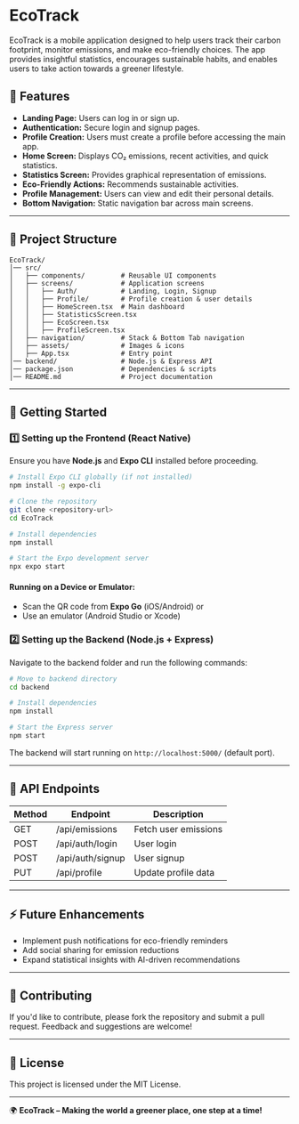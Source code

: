 # EcoTrack

EcoTrack is a mobile application designed to help users track their carbon footprint, monitor emissions, and make eco-friendly choices. The app provides insightful statistics, encourages sustainable habits, and enables users to take action towards a greener lifestyle.

## 🌱 Features
- **Landing Page:** Users can log in or sign up.
- **Authentication:** Secure login and signup pages.
- **Profile Creation:** Users must create a profile before accessing the main app.
- **Home Screen:** Displays CO₂ emissions, recent activities, and quick statistics.
- **Statistics Screen:** Provides graphical representation of emissions.
- **Eco-Friendly Actions:** Recommends sustainable activities.
- **Profile Management:** Users can view and edit their personal details.
- **Bottom Navigation:** Static navigation bar across main screens.

---

## 📂 Project Structure

```
EcoTrack/
│── src/
│   ├── components/         # Reusable UI components
│   ├── screens/            # Application screens
│   │   ├── Auth/           # Landing, Login, Signup
│   │   ├── Profile/        # Profile creation & user details
│   │   ├── HomeScreen.tsx  # Main dashboard
│   │   ├── StatisticsScreen.tsx
│   │   ├── EcoScreen.tsx
│   │   ├── ProfileScreen.tsx
│   ├── navigation/         # Stack & Bottom Tab navigation
│   ├── assets/             # Images & icons
│   ├── App.tsx             # Entry point
│── backend/                # Node.js & Express API
│── package.json            # Dependencies & scripts
│── README.md               # Project documentation
```

---

## 🚀 Getting Started

### 1️⃣ Setting up the Frontend (React Native)

Ensure you have **Node.js** and **Expo CLI** installed before proceeding.

```sh
# Install Expo CLI globally (if not installed)
npm install -g expo-cli

# Clone the repository
git clone <repository-url>
cd EcoTrack

# Install dependencies
npm install

# Start the Expo development server
npx expo start
```

#### Running on a Device or Emulator:
- Scan the QR code from **Expo Go** (iOS/Android) or
- Use an emulator (Android Studio or Xcode)

### 2️⃣ Setting up the Backend (Node.js + Express)

Navigate to the backend folder and run the following commands:

```sh
# Move to backend directory
cd backend

# Install dependencies
npm install

# Start the Express server
npm start
```

The backend will start running on `http://localhost:5000/` (default port).

---

## 🔗 API Endpoints
| Method | Endpoint         | Description            |
|--------|-----------------|------------------------|
| GET    | /api/emissions  | Fetch user emissions  |
| POST   | /api/auth/login | User login            |
| POST   | /api/auth/signup| User signup           |
| PUT    | /api/profile    | Update profile data   |

---

## ⚡ Future Enhancements
- Implement push notifications for eco-friendly reminders
- Add social sharing for emission reductions
- Expand statistical insights with AI-driven recommendations

---

## 🤝 Contributing
If you'd like to contribute, please fork the repository and submit a pull request. Feedback and suggestions are welcome!

---

## 📜 License
This project is licensed under the MIT License.

---

🌍 **EcoTrack – Making the world a greener place, one step at a time!**

